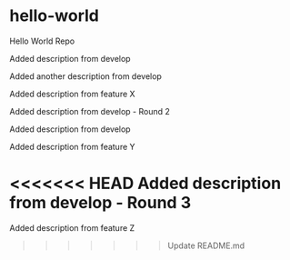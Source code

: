 # hello-world
Hello World Repo

Added description from develop

Added another description from develop

Added description from feature X

Added description from develop - Round 2

Added description from develop

Added description from feature Y

<<<<<<< HEAD
Added description from develop - Round 3
=======
Added description from feature Z
>>>>>>> Update README.md

